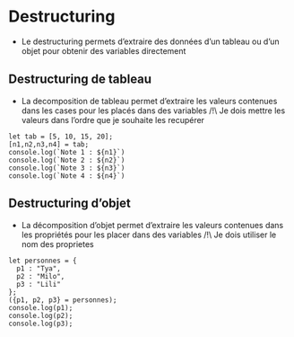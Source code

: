 # Destructuring
* Le destructuring permets d’extraire des données d’un tableau ou d’un objet pour obtenir des variables
directement 

## Destructuring de tableau
* La decomposition de tableau permet d’extraire les valeurs contenues dans les cases pour les placés dans des variables  /!\ Je dois mettre les valeurs dans l’ordre que je souhaite les recupérer

```
let tab = [5, 10, 15, 20];
[n1,n2,n3,n4] = tab;
console.log(`Note 1 : ${n1}`)
console.log(`Note 2 : ${n2}`)
console.log(`Note 3 : ${n3}`)
console.log(`Note 4 : ${n4}`)
```

## Destructuring d’objet
* La décomposition d’objet permet d’extraire les valeurs contenues dans les propriétés pour les placer dans des variables /!\ Je dois utiliser le nom des proprietes 
```
let personnes = {
  p1 : "Tya",
  p2 : "Milo",
  p3 : "Lili"
};
({p1, p2, p3} = personnes);
console.log(p1);
console.log(p2);
console.log(p3);
```